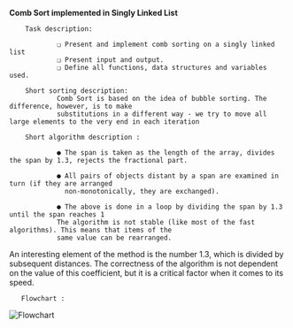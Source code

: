 **Comb Sort implemented in Singly Linked List**

        Task description:

                ❏ Present and implement comb sorting on a singly linked list
                ❏ Present input and output.
                ❏ Define all functions, data structures and variables used.
    
        Short sorting description:
                Comb Sort is based on the idea of bubble sorting. The difference, however, is to make
                substitutions in a different way - we try to move all large elements to the very end in each iteration
  
        Short algorithm description :

                ● The span is taken as the length of the array, divides the span by 1.3, rejects the fractional part.
    
                ● All pairs of objects distant by a span are examined in turn (if they are arranged
                  non-monotonically, they are exchanged).
    
                ● The above is done in a loop by dividing the span by 1.3 until the span reaches 1
                The algorithm is not stable (like most of the fast algorithms). This means that items of the
                same value can be rearranged.
    
An interesting element of the method is the number 1.3, which is divided by subsequent
distances. The correctness of the algorithm is not dependent on the value of this coefficient,
but it is a critical factor when it comes to its speed.
                
       Flowchart :
        
![Flowchart](https://user-images.githubusercontent.com/60195641/88062413-1571b700-cb69-11ea-979f-2fbeac658da5.png)
